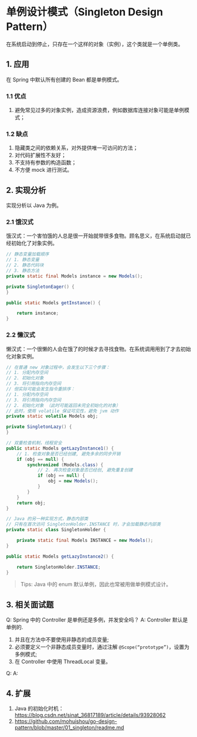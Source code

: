 # 单例设计模式（Singleton Design Pattern）

在系统启动到停止，只存在一个这样的对象（实例），这个类就是一个单例类。

## 1. 应用

在 Spring 中默认所有创建的 Bean 都是单例模式。

### 1.1 优点

1. 避免常见过多的对象实例，造成资源浪费，例如数据库连接对象可能是单例模式；

### 1.2 缺点

1. 隐藏类之间的依赖关系，对外提供唯一可访问的方法；
2. 对代码扩展性不友好；
3. 不支持有参数的构造函数；
4. 不方便 mock 进行测试。

## 2. 实现分析

实现分析以 Java 为例。

### 2.1 饿汉式

饿汉式：一个害怕饿的人总是很一开始就带很多食物。顾名思义，在系统启动就已经初始化了对象实例。

```java
// 静态变量加载顺序
// 1. 静态变量
// 2. 静态代码块
// 3. 静态方法
private static final Models instance = new Models();

private SingletonEager() {
}

public static Models getInstance() {

    return instance;
}
```

### 2.2 懒汉式

懒汉式：一个很懒的人会在饿了的时候才去寻找食物。在系统调用用到了才去初始化对象实例。

```java
// 在普通 new 对象过程中，会发生以下三个步骤：
// 1. 分配内存空间
// 2. 初始化对象
// 3. 将引用指向内存空间
// 但实际可能会发生指令重排序：
// 1. 分配内存空间
// 3. 将引用指向内存空间
// 2. 初始化对象 （此时可能返回未完全初始化的对象）
// 此时，使用 volatile 保证可见性，避免 jvm 动作
private static volatile Models obj;

private SingletonLazy() {
}

// 双重检查机制，线程安全
public static Models getLazyInstance1() {
    // 1. 检查对象是否已经创建, 避免多余的同步开销
    if (obj == null) {
        synchronized (Models.class) {
            // 2. 再次检查对象是否已经创, 避免重复创建
            if (obj == null) {
                obj = new Models();
            }
        }
    }
    return obj;
}

// Java 的另一种实现方式，静态内部类
// 只有在首次访问 SingletonHolder.INSTANCE 时，才会加载静态内部类
private static class SingletonHolder {

    private static final Models INSTANCE = new Models();
}

public static Models getLazyInstance2() {

    return SingletonHolder.INSTANCE;
}
```

> Tips: Java 中的 enum 默认单例，因此也常被用做单例模式设计。

## 3. 相关面试题

Q: Spring 中的 Controller 是单例还是多例，并发安全吗？
A: Controller 默认是单例的.
  1. 并且在方法中不要使用非静态的成员变量;
  2. 必须要定义一个非静态成员变量时，通过注解 `@Scope(“prototype”)`，设置为多例模式;
  3. 在 Controller 中使用 ThreadLocal 变量。

Q: 
A: 

## 4. 扩展

1. Java 的初始化时机：https://blog.csdn.net/sinat_36817189/article/details/93928062
2. https://github.com/mohuishou/go-design-pattern/blob/master/01_singleton/readme.md
